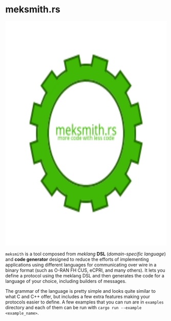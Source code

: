 # meksmith.rs

<p align="center">
  <img src="./website/assets/images/logo.svg" height="700">
</p>

`meksmith` is a tool composed from _meklang_ **DSL** (_domain-specific language_) and **code generator** designed to reduce the efforts of implementing applications using different languages for communicating over wire in a binary format (such as O-RAN FH CUS, eCPRI, and many others). It lets you define a protocol using the meklang DSL and then generates the code for a language of your choice, including builders of messages.

The grammar of the language is pretty simple and looks quite similar to what C and C++ offer, but includes a few extra features making your protocols easier to define. A few examples that you can run are in `examples` directory and each of them can be run with `cargo run --example <example_name>`.
